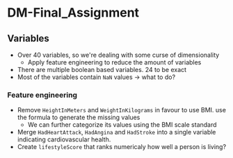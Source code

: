 # DM-Final_Assignment

## Variables

- Over 40 variables, so we're dealing with some curse of dimensionality
  - Apply feature engineering to reduce the amount of variables
- There are multiple boolean based variables. 24 to be exact
- Most of the variables contain `NaN` values -> what to do?

### Feature engineering

- Remove `HeightInMeters` and `WeightInKilograms` in favour to use BMI. use the formula to generate the missing values
  - We can further categorize its values using the BMI scale standard
- Merge `HadHeartAttack`, `HadAngina` and `HadStroke` into a single variable indicating cardiovascular health.
- Create `lifestyleScore` that ranks numericaly how well a person is living?
